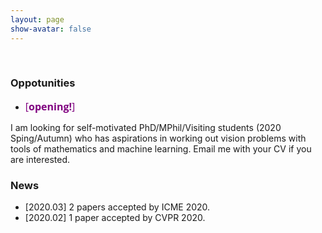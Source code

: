 ```yaml
---
layout: page
show-avatar: false
---
```

&nbsp;
### Oppotunities
- <p><span style="color:#800080; font-size: 16px; font-family: 'Open Sans', 'Helvetica Neue', Helvetica, Arial, sans-serif; text-align: justify;"> [<strong>opening!</strong>] </span> 
I am looking for self-motivated PhD/MPhil/Visiting students (2020 Sping/Autumn) who has aspirations in working out vision problems 
with tools of mathematics and machine learning. Email me with your CV if you are interested.

### News
- [2020.03] 2 papers accepted by ICME 2020.
- [2020.02] 1 paper accepted by CVPR 2020.

